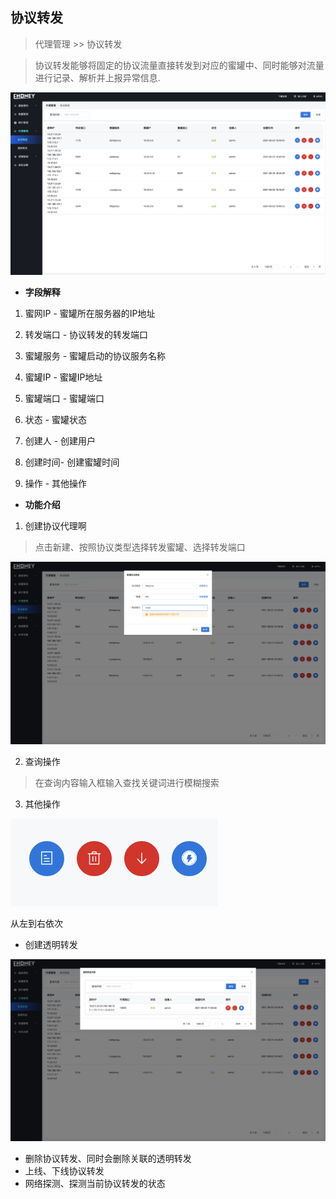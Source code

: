 ## 协议转发

> 代理管理 >>  协议转发

>  协议转发能够将固定的协议流量直接转发到对应的蜜罐中、同时能够对流量进行记录、解析并上报异常信息.

![代理管理-协议转发-detail](../img/代理管理-协议转发.png)



- **字段解释**

1. 蜜网IP     - 蜜罐所在服务器的IP地址

2. 转发端口 - 协议转发的转发端口
3. 蜜罐服务 - 蜜罐启动的协议服务名称
4. 蜜罐IP     - 蜜罐IP地址
5. 蜜罐端口 - 蜜罐端口
6. 状态         - 蜜罐状态
7. 创建人     - 创建用户 
8. 创建时间- 创建蜜罐时间
9. 操作        - 其他操作

- **功能介绍**

1. 创建协议代理啊

> 点击新建、按照协议类型选择转发蜜罐、选择转发端口

![协议转发-创建](../img/协议转发-创建.png)

2. 查询操作

> 在查询内容输入框输入查找关键词进行模糊搜索

3. 其他操作

![协议转发-操作](../img/协议转发-操作.png)

从左到右依次

- 创建透明转发

![协议转发-透明转发](../img/协议转发-透明转发.png)

- 删除协议转发、同时会删除关联的透明转发
- 上线、下线协议转发
- 网络探测、探测当前协议转发的状态